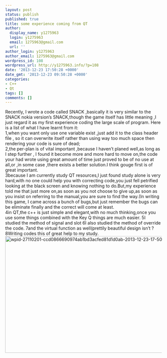 ```yaml
---
layout: post
status: publish
published: true
title: some experience coming from QT
author:
  display_name: y1275963
  login: y1275963
  email: 1275963@gmail.com
  url: ''
author_login: y1275963
author_email: 1275963@gmail.com
wordpress_id: 108
wordpress_url: http://y1275963.info/?p=108
date: '2013-12-23 17:50:28 +0000'
date_gmt: '2013-12-23 09:50:28 +0000'
categories:
- C++
- Qt
tags: []
comments: []
---
```

<p>Recently, I wrote a code called SNACK ,basically it is very similar to the SNACK nokia version’s SNACK,though the game itself has little meaning ,I just regard it as my first experience coding the large scale of program. Here is a list of what I have learnt from it:<br />
1,when you want only use one variable exist ,just add it to the class header file , so it can overwrite itself rather than using way too much space then rendering your code is sure of dead;<br />
2,the per-plan is of vital important ,because I haven’t planed well,as long as I step further , I found it become more and more hard to move on,the code your had wrote using great amount of time just proved to be of no use at all,or ,in some case ,there exists a better solution.I think gouge first is of great important.<br />
3because I am currently study QT resources,I just found study alone is very hard,with no one could help you with correcting code,you just fell petrified looking at the black screen and knowing nothing to do.But,my experience told me that just more on,as soon as you not choose to give up,as soon as you insist on referring to the manual,you are sure to find the way.(In writing this game, I came across a bunch of bugs,but just remember the bugs can be eliminate finally and the correct will come at least.<br />
4in QT,the c++ is just simple and elegant,with no much thinking,once you use some things combined with the Key Q things are much easier. 5I studied the method of signal and slot 6I also studied the method of override the code. 7and the virtual function as well(prettily beautiful design isn’t ? 8Writing codes this of great help to my study.<img src="http://y1275963.info/wordpress/wp-content/uploads/2014/03/wpid-27110201-ccd0866690974ab1bd3acfed81d1d0ab-2013-12-23-17-50.png" alt="wpid-27110201-ccd0866690974ab1bd3acfed81d1d0ab-2013-12-23-17-50.png" width="600" height="375"></p>
